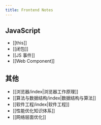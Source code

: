 ```yaml
---
title: Frontend Notes
---
```

## JavaScript

- [[this]]
- [[闭包]]
- [[JS 事件]]
- [[Web Component]]

## 其他

- [[浏览器/index|浏览器工作原理]]
- [[算法与数据结构/index|数据结构与算法]]
- [[软件工程/index|软件工程]]
- [[性能优化知识体系]]
- [[网络层面优化]]
